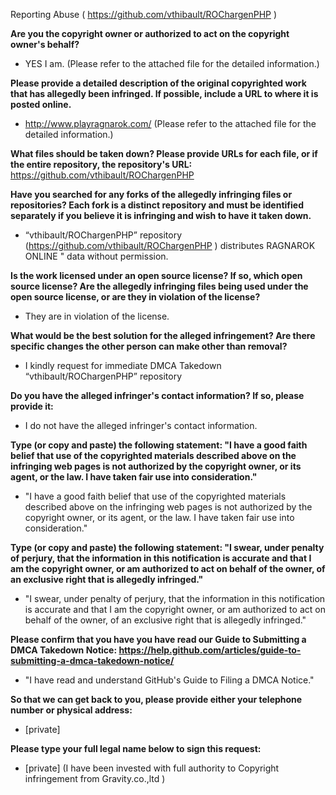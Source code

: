 Reporting Abuse ( https://github.com/vthibault/ROChargenPHP )

**Are you the copyright owner or authorized to act on the copyright owner's behalf?**  
-	YES I am. (Please refer to the attached file for the detailed information.)

**Please provide a detailed description of the original copyrighted work that has allegedly been infringed. If possible, include a URL to where it is posted online.**  
-	http://www.playragnarok.com/ (Please refer to the attached file for the detailed information.)

**What files should be taken down? Please provide URLs for each file, or if the entire repository, the repository's URL:**
https://github.com/vthibault/ROChargenPHP

**Have you searched for any forks of the allegedly infringing files or repositories? Each fork is a distinct repository and must be identified separately if you believe it is infringing and wish to have it taken down.**  
-	“vthibault/ROChargenPHP” repository (https://github.com/vthibault/ROChargenPHP ) distributes RAGNAROK ONLINE " data without permission.

**Is the work licensed under an open source license? If so, which open source license? Are the allegedly infringing files being used under the open source license, or are they in violation of the license?**  
-	They are in violation of the license.

**What would be the best solution for the alleged infringement? Are there specific changes the other person can make other than removal?**  
-	I kindly request for immediate DMCA Takedown “vthibault/ROChargenPHP” repository

**Do you have the alleged infringer's contact information? If so, please provide it:**  
-	I do not have the alleged infringer's contact information.

**Type (or copy and paste) the following statement: "I have a good faith belief that use of the copyrighted materials described above on the infringing web pages is not authorized by the copyright owner, or its agent, or the law. I have taken fair use into consideration."**  
-	"I have a good faith belief that use of the copyrighted materials described above on the infringing web pages is not authorized by the copyright owner, or its agent, or the law. I have taken fair use into consideration."

**Type (or copy and paste) the following statement: "I swear, under penalty of perjury, that the information in this notification is accurate and that I am the copyright owner, or am authorized to act on behalf of the owner, of an exclusive right that is allegedly infringed."**  
-	"I swear, under penalty of perjury, that the information in this notification is accurate and that I am the copyright owner, or am authorized to act on behalf of the owner, of an exclusive right that is allegedly infringed."

**Please confirm that you have you have read our Guide to Submitting a DMCA Takedown Notice: https://help.github.com/articles/guide-to-submitting-a-dmca-takedown-notice/**  
-	"I have read and understand GitHub's Guide to Filing a DMCA Notice."

**So that we can get back to you, please provide either your telephone number or physical address:**  
-	[private]  

**Please type your full legal name below to sign this request:**  
-	[private] (I have been invested with full authority to Copyright infringement from Gravity.co.,ltd )
